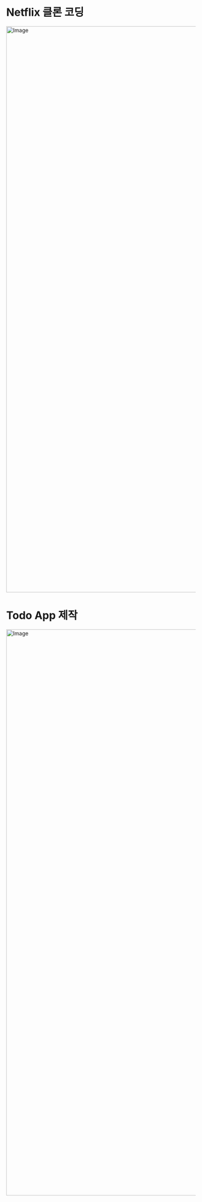 # Netflix 클론 코딩

<img width="1502" alt="Image" src="https://github.com/user-attachments/assets/31b6377d-b82f-4867-a88b-045e616554e3" />

# Todo App 제작

<img width="1502" alt="Image" src="https://github.com/user-attachments/assets/fbdc78c1-95eb-42a2-b0b3-20f13a31d8f4" />

